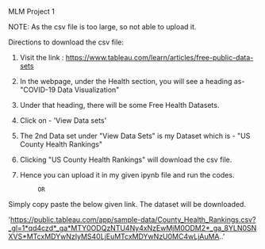 MLM Project 1

NOTE:
As the csv file is too large, so not able to upload it.


Directions to download the csv file:
1. Visit the link : https://www.tableau.com/learn/articles/free-public-data-sets
2. In the webpage, under the Health section, you will see a heading as- "COVID-19 Data Visualization"
3. Under that heading, there will be some Free Health Datasets.
4. Click on - 'View Data sets'
5. The 2nd Data set under "View Data Sets" is my Dataset which is - "US County Health Rankings"
6. Clicking  "US County Health Rankings" will download the csv file.
7. Hence you can upload it in my given ipynb file and run the codes.

            OR
Simply copy paste the below given link.
The dataset will be downloaded.

'https://public.tableau.com/app/sample-data/County_Health_Rankings.csv?_gl=1*qd4czd*_ga*MTY0ODQzNTU4Ny4xNzEwMjM0ODM2*_ga_8YLN0SNXVS*MTcxMDYwNzIyMS40LjEuMTcxMDYwNzU0MC4wLjAuMA..'
